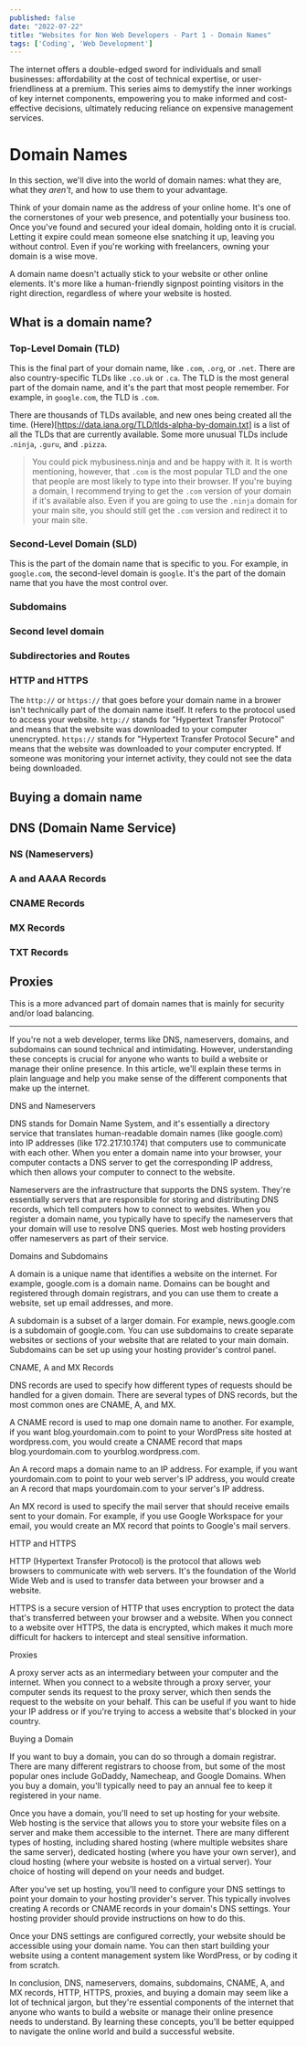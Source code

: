 ```yaml
---
published: false
date: "2022-07-22"
title: "Websites for Non Web Developers - Part 1 - Domain Names"
tags: ['Coding', 'Web Development']
---
```


The internet offers a double-edged sword for individuals and small businesses: affordability at the cost of technical expertise, or user-friendliness at a premium. This series aims to demystify the inner workings of key internet components, empowering you to make informed and cost-effective decisions, ultimately reducing reliance on expensive management services.

# Domain Names
In this section, we'll dive into the world of domain names: what they are, what they *aren't*, and how to use them to your advantage.

Think of your domain name as the address of your online home. It's one of the cornerstones of your web presence, and potentially your business too. Once you've found and secured your ideal domain, holding onto it is crucial. Letting it expire could mean someone else snatching it up, leaving you without control. Even if you're working with freelancers, owning your domain is a wise move.

A domain name doesn't actually stick to your website or other online elements. It's more like a human-friendly signpost pointing visitors in the right direction, regardless of where your website is hosted.

## What is a domain name?
### Top-Level Domain (TLD)
This is the final part of your domain name, like `.com`, `.org`, or `.net`. There are also country-specific TLDs like `.co.uk` or `.ca`. The TLD is the most general part of the domain name, and it's the part that most people remember. For example, in `google.com`, the TLD is `.com`.

There are thousands of TLDs available, and new ones being created all the time. (Here)[https://data.iana.org/TLD/tlds-alpha-by-domain.txt] is a list of all the TLDs that are currently available. Some more unusual TLDs include `.ninja`, `.guru`, and `.pizza`.

> You could pick mybusiness.ninja and and be happy with it. It is worth mentioning, however, that `.com` is the most popular TLD and the one that people are most likely to type into their browser. If you're buying a domain, I recommend trying to get the `.com` version of your domain if it's available also. Even if you are going to use the `.ninja` domain for your main site, you should still get the `.com` version and redirect it to your main site.

### Second-Level Domain (SLD)
This is the part of the domain name that is specific to you. For example, in `google.com`, the second-level domain is `google`. It's the part of the domain name that you have the most control over.

### Subdomains
### Second level domain

### Subdirectories and Routes
### HTTP and HTTPS
The `http://` or `https://` that goes before your domain name in a brower isn't technically part of the domain name itself. It refers to the protocol used to access your website.
`http://` stands for "Hypertext Transfer Protocol" and means that the website was downloaded to your computer unencrypted.
`https://` stands for "Hypertext Transfer Protocol Secure" and means that the website was downloaded to your computer encrypted. If someone was monitoring your internet activity, they could not see the data being downloaded.

## Buying a domain name

## DNS (Domain Name Service)
### NS (Nameservers)
### A and AAAA Records
### CNAME Records
### MX Records
### TXT Records

## Proxies
This is a more advanced part of domain names that is mainly for security and/or load balancing.


---

If you're not a web developer, terms like DNS, nameservers, domains, and subdomains can sound technical and intimidating. However, understanding these concepts is crucial for anyone who wants to build a website or manage their online presence. In this article, we'll explain these terms in plain language and help you make sense of the different components that make up the internet.

DNS and Nameservers

DNS stands for Domain Name System, and it's essentially a directory service that translates human-readable domain names (like google.com) into IP addresses (like 172.217.10.174) that computers use to communicate with each other. When you enter a domain name into your browser, your computer contacts a DNS server to get the corresponding IP address, which then allows your computer to connect to the website.

Nameservers are the infrastructure that supports the DNS system. They're essentially servers that are responsible for storing and distributing DNS records, which tell computers how to connect to websites. When you register a domain name, you typically have to specify the nameservers that your domain will use to resolve DNS queries. Most web hosting providers offer nameservers as part of their service.

Domains and Subdomains

A domain is a unique name that identifies a website on the internet. For example, google.com is a domain name. Domains can be bought and registered through domain registrars, and you can use them to create a website, set up email addresses, and more.

A subdomain is a subset of a larger domain. For example, news.google.com is a subdomain of google.com. You can use subdomains to create separate websites or sections of your website that are related to your main domain. Subdomains can be set up using your hosting provider's control panel.

CNAME, A and MX Records

DNS records are used to specify how different types of requests should be handled for a given domain. There are several types of DNS records, but the most common ones are CNAME, A, and MX.

A CNAME record is used to map one domain name to another. For example, if you want blog.yourdomain.com to point to your WordPress site hosted at wordpress.com, you would create a CNAME record that maps blog.yourdomain.com to yourblog.wordpress.com.

An A record maps a domain name to an IP address. For example, if you want yourdomain.com to point to your web server's IP address, you would create an A record that maps yourdomain.com to your server's IP address.

An MX record is used to specify the mail server that should receive emails sent to your domain. For example, if you use Google Workspace for your email, you would create an MX record that points to Google's mail servers.

HTTP and HTTPS

HTTP (Hypertext Transfer Protocol) is the protocol that allows web browsers to communicate with web servers. It's the foundation of the World Wide Web and is used to transfer data between your browser and a website.

HTTPS is a secure version of HTTP that uses encryption to protect the data that's transferred between your browser and a website. When you connect to a website over HTTPS, the data is encrypted, which makes it much more difficult for hackers to intercept and steal sensitive information.

Proxies

A proxy server acts as an intermediary between your computer and the internet. When you connect to a website through a proxy server, your computer sends its request to the proxy server, which then sends the request to the website on your behalf. This can be useful if you want to hide your IP address or if you're trying to access a website that's blocked in your country.

Buying a Domain

If you want to buy a domain, you can do so through a domain registrar. There are many different registrars to choose from, but some of the most popular ones include GoDaddy, Namecheap, and Google Domains. When you buy a domain, you'll typically need to pay an annual fee to keep it registered in your name.

Once you have a domain, you'll need to set up hosting for your website. Web hosting is the service that allows you to store your website files on a server and make them accessible to the internet. There are many different types of hosting, including shared hosting (where multiple websites share the same server), dedicated hosting (where you have your own server), and cloud hosting (where your website is hosted on a virtual server). Your choice of hosting will depend on your needs and budget.

After you've set up hosting, you'll need to configure your DNS settings to point your domain to your hosting provider's server. This typically involves creating A records or CNAME records in your domain's DNS settings. Your hosting provider should provide instructions on how to do this.

Once your DNS settings are configured correctly, your website should be accessible using your domain name. You can then start building your website using a content management system like WordPress, or by coding it from scratch.

In conclusion, DNS, nameservers, domains, subdomains, CNAME, A, and MX records, HTTP, HTTPS, proxies, and buying a domain may seem like a lot of technical jargon, but they're essential components of the internet that anyone who wants to build a website or manage their online presence needs to understand. By learning these concepts, you'll be better equipped to navigate the online world and build a successful website.

